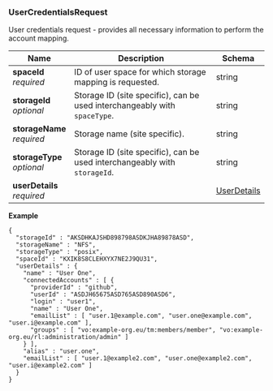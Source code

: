 
<a name="usercredentialsrequest"></a>
### UserCredentialsRequest
User credentials request - provides all necessary information to perform the account mapping.


|Name|Description|Schema|
|---|---|---|
|**spaceId**  <br>*required*|ID of user space for which storage mapping is requested.|string|
|**storageId**  <br>*optional*|Storage ID (site specific), can be used interchangeably with `spaceType`.|string|
|**storageName**  <br>*required*|Storage name (site specific).|string|
|**storageType**  <br>*optional*|Storage ID (site specific), can be used interchangeably with `storageId`.|string|
|**userDetails**  <br>*required*||[UserDetails](UserDetails.md#userdetails)|

**Example**
```
{
  "storageId" : "AKSDHKAJSHD898798ASDKJHA89878ASD",
  "storageName" : "NFS",
  "storageType" : "posix",
  "spaceId" : "KXIK8S8CLEHXYX7NE2J9QU31",
  "userDetails" : {
    "name" : "User One",
    "connectedAccounts" : [ {
      "providerId" : "github",
      "userId" : "ASDJH65675ASD765ASD890ASD6",
      "login" : "user1",
      "name" : "User One",
      "emailList" : [ "user.1@example.com", "user.one@example.com", "user.i@example.com" ],
      "groups" : [ "vo:example-org.eu/tm:members/member", "vo:example-org.eu/rl:administration/admin" ]
    } ],
    "alias" : "user.one",
    "emailList" : [ "user.1@example2.com", "user.one@example2.com", "user.i@example2.com" ]
  }
}
```



